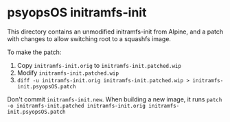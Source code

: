 # psyopsOS initramfs-init

This directory contains an unmodified initramfs-init from Alpine,
and a patch with changes to allow switching root to a squashfs image.

To make the patch:

1. Copy `initramfs-init.orig` to `initramfs-init.patched.wip`
2. Modify `initramfs-init.patched.wip`
3. `diff -u initramfs-init.orig initramfs-init.patched.wip > initramfs-init.psyopsOS.patch`

Don't commit `initramfs-init.new`.
When building a new image, it runs
`patch -o initramfs-init.patched initramfs-init.orig initramfs-init.psyopsOS.patch`
